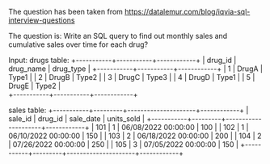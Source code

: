 The question has been taken from 
https://datalemur.com/blog/iqvia-sql-interview-questions

The question is: Write an SQL query to find out monthly sales and cumulative sales over time for each drug?


Input: 
drugs table:
+-----------+-----------+------------+
| drug_id   | drug_name | drug_type  | 
+-----------+-----------+------------+
| 1         | DrugA     | Type1      | 
| 2         | DrugB     | Type2      | 
| 3         | DrugC     | Type3      |
| 4         | DrugD     | Type1      | 
| 5         | DrugE     | Type2      |  
+-----------+-----------+------------+  


sales table:
+-----------+---------+---------------------+------------+
| sale_id   | drug_id |	sale_date      	    | units_sold |
+-----------+---------+---------------------+------------+
| 101	    | 1	      | 06/08/2022 00:00:00 | 100        |
| 102	    | 1	      | 06/10/2022 00:00:00 | 150        |
| 103	    | 2	      | 06/18/2022 00:00:00 | 200        |
| 104	    | 2	      | 07/26/2022 00:00:00 | 250        |
| 105	    | 3	      | 07/05/2022 00:00:00 | 150        |
+-----------+---------+---------------------+------------+


